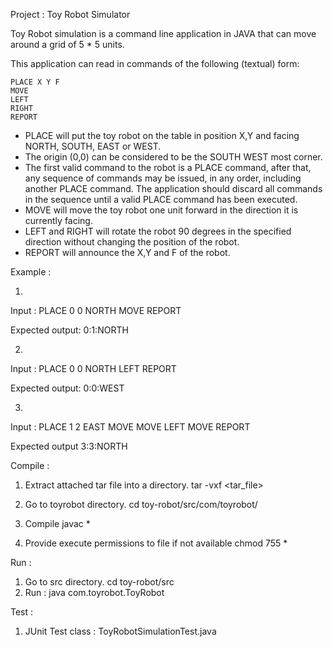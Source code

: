 Project : Toy Robot Simulator

Toy Robot simulation is a command line application in JAVA that can move around
a grid of 5 * 5 units.

This application can read in commands of the following (textual) form:

    PLACE X Y F
    MOVE
    LEFT
    RIGHT
    REPORT

- PLACE will put the toy robot on the table in position X,Y and facing NORTH,
  SOUTH, EAST or WEST.
- The origin (0,0) can be considered to be the SOUTH WEST most corner.
- The first valid command to the robot is a PLACE command, after that, any
  sequence of commands may be issued, in any order, including another PLACE
  command. The application should discard all commands in the sequence until
  a valid PLACE command has been executed.
- MOVE will move the toy robot one unit forward in the direction it is
  currently facing.
- LEFT and RIGHT will rotate the robot 90 degrees in the specified direction
  without changing the position of the robot.
- REPORT will announce the X,Y and F of the robot.

Example :

1.
Input :
    PLACE 0 0 NORTH
    MOVE
    REPORT

Expected output:
    0:1:NORTH

2.
Input :
    PLACE 0 0 NORTH
    LEFT
    REPORT

Expected output:
    0:0:WEST

3.
Input :
    PLACE 1 2 EAST
    MOVE
    MOVE
    LEFT
    MOVE
    REPORT

Expected output
    3:3:NORTH

Compile :

  1. Extract attached tar file into a directory.
     tar -vxf <tar_file>
  2. Go to toyrobot directory.
     cd toy-robot/src/com/toyrobot/
  3. Compile
     javac *

  4. Provide execute permissions to file if not available
     chmod 755 *

Run :

1. Go to src directory.
   cd toy-robot/src
2. Run : java com.toyrobot.ToyRobot

Test :

1. JUnit Test class : ToyRobotSimulationTest.java
